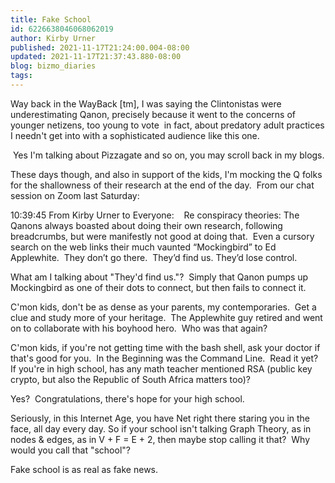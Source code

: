 ```yaml
---
title: Fake School
id: 6226638046068062019
author: Kirby Urner
published: 2021-11-17T21:24:00.004-08:00
updated: 2021-11-17T21:37:43.880-08:00
blog: bizmo_diaries
tags: 
---
```


[](https://www.flickr.com/photos/kirbyurner/51684641366/in/dateposted-public/)

Way back in the WayBack [tm], I was saying the Clintonistas were underestimating Qanon, precisely because it went to the concerns of younger netizens, too young to vote  in fact, about predatory adult practices I needn't get into with a sophisticated audience like this one.  

 Yes I'm talking about Pizzagate and so on, you may scroll back in my blogs.

These days though, and also in support of the kids, I'm mocking the Q folks for the shallowness of their research at the end of the day.  From our chat session on Zoom last Saturday:

10:39:45 From Kirby Urner to Everyone:    Re conspiracy theories: The Qanons always boasted about doing their own research, following breadcrumbs, but were manifestly not good at doing that.  Even a cursory search on the web links their much vaunted “Mockingbird” to Ed Applewhite.  They don’t go there.  They’d find us. They’d lose control.

What am I talking about "They'd find us."?  Simply that Qanon pumps up Mockingbird as one of their dots to connect, but then fails to connect it.

C'mon kids, don't be as dense as your parents, my contemporaries.  Get a clue and study more of your heritage.  The Applewhite guy retired and went on to collaborate with his boyhood hero.  Who was that again?

C'mon kids, if you're not getting time with the bash shell, ask your doctor if that's good for you.  In the Beginning was the Command Line.  Read it yet?  If you're in high school, has any math teacher mentioned RSA (public key crypto, but also the Republic of South Africa matters too)?  

Yes?  Congratulations, there's hope for your high school.

Seriously, in this Internet Age, you have Net right there staring you in the face, all day every day. So if your school isn't talking Graph Theory, as in nodes & edges, as in V + F = E + 2, then maybe stop calling it that?  Why would you call that "school"?

Fake school is as real as fake news.

[](https://www.flickr.com/photos/kirbyurner/51685563618/in/dateposted-public/)